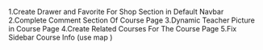 1.Create Drawer and Favorite For Shop Section in Default Navbar
2.Complete Comment Section Of Course Page 
3.Dynamic Teacher Picture in Course Page
4.Create Related Courses For The Course Page
5.Fix Sidebar Course Info (use map )